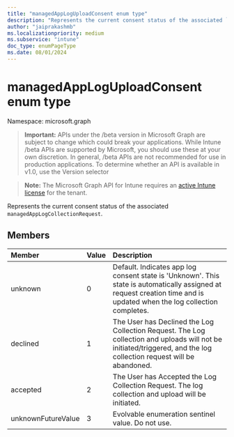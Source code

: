 ```yaml
---
title: "managedAppLogUploadConsent enum type"
description: "Represents the current consent status of the associated `managedAppLogCollectionRequest`."
author: "jaiprakashmb"
ms.localizationpriority: medium
ms.subservice: "intune"
doc_type: enumPageType
ms.date: 08/01/2024
---
```


# managedAppLogUploadConsent enum type

Namespace: microsoft.graph

> **Important:** APIs under the /beta version in Microsoft Graph are subject to change which could break your applications. While Intune /beta APIs are supported by Microsoft, you should use these at your own discretion. In general, /beta APIs are not recommended for use in production applications. To determine whether an API is available in v1.0, use the Version selector

> **Note:** The Microsoft Graph API for Intune requires an [active Intune license](https://go.microsoft.com/fwlink/?linkid=839381) for the tenant.

Represents the current consent status of the associated `managedAppLogCollectionRequest`.

## Members
|Member|Value|Description|
|:---|:---|:---|
|unknown|0|Default. Indicates app log consent state is 'Unknown'. This state is automatically assigned at request creation time and is updated when the log collection completes.|
|declined|1|The User has Declined the Log Collection Request. The Log collection and uploads will not be initiated/triggered, and the log collection request will be abandoned.|
|accepted|2|The User has Accepted the Log Collection Request. The log collection and upload will be initiated.|
|unknownFutureValue|3|Evolvable enumeration sentinel value. Do not use.|